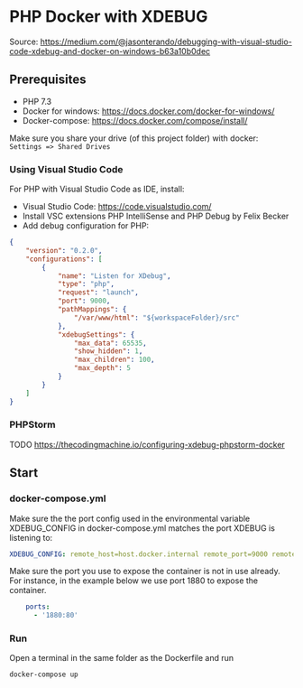 # PHP Docker with XDEBUG
Source:
https://medium.com/@jasonterando/debugging-with-visual-studio-code-xdebug-and-docker-on-windows-b63a10b0dec

## Prerequisites
- PHP 7.3
- Docker for windows: https://docs.docker.com/docker-for-windows/
- Docker-compose: https://docs.docker.com/compose/install/

Make sure you share your drive (of this project folder) with docker:  
`Settings => Shared Drives`


### Using Visual Studio Code
For PHP with Visual Studio Code as IDE, install:
- Visual Studio Code: https://code.visualstudio.com/
- Install VSC extensions PHP IntelliSense and PHP Debug by Felix Becker
- Add debug configuration for PHP:
```json
{
    "version": "0.2.0",
    "configurations": [
        {
            "name": "Listen for XDebug",
            "type": "php",
            "request": "launch",
            "port": 9000,
            "pathMappings": {
                "/var/www/html": "${workspaceFolder}/src"
            },
            "xdebugSettings": {
                "max_data": 65535,
                "show_hidden": 1,
                "max_children": 100,
                "max_depth": 5
            }
        }
    ]
}
```
### PHPStorm
TODO
https://thecodingmachine.io/configuring-xdebug-phpstorm-docker

## Start

### docker-compose.yml
Make sure the the port config used in the environmental variable XDEBUG_CONFIG in docker-compose.yml matches the port XDEBUG is listening to:
```yml
XDEBUG_CONFIG: remote_host=host.docker.internal remote_port=9000 remote_enable=1
```

Make sure the port you use to expose the container is not in use already. For instance, in the example below we use port 1880 to expose the container. 
```yml
    ports:
      - '1880:80'
```

### Run
Open a terminal in the same folder as the Dockerfile and run
```bash
docker-compose up
```